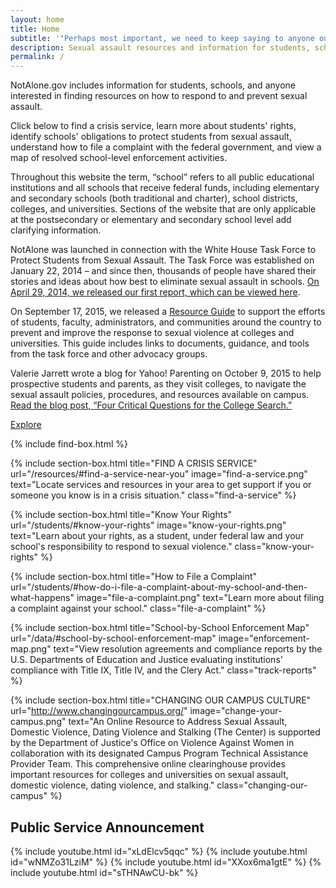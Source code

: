 ```yaml
---
layout: home
title: Home
subtitle: '"Perhaps most important, we need to keep saying to anyone out there who has ever been assaulted:  you are not alone. <br>We have your back. I’ve got your back."<em class="citation">President Barack Obama, January 22, 2014</em>'
description: Sexual assault resources and information for students, schools, and advocates.
permalink: /
---
```


NotAlone.gov includes information for students, schools, and anyone interested in finding resources on how to respond to and prevent sexual assault.

Click below to find a crisis service, learn more about students' rights, identify schools' obligations to protect students from sexual assault, understand how to file a complaint with the federal government, and view a map of resolved school-level enforcement activities.

Throughout this website the term, “school” refers to all public educational
institutions and all schools that receive federal funds, including
elementary and secondary schools (both traditional and charter), school
districts, colleges, and universities. Sections of the website that are
only applicable at the postsecondary or elementary and secondary school
level add clarifying information.

NotAlone was launched in connection with the White House Task Force to
Protect Students from Sexual Assault. The Task Force was established on
January 22, 2014 – and since then, thousands of people have shared their
stories and ideas about how best to eliminate sexual assault in schools. [On
April 29, 2014, we released our first report, which can be viewed here](https://www.notalone.gov/assets/report.pdf).

On September 17, 2015, we released a [Resource Guide](https://www.notalone.gov/assets/task-force-resource-guide-sep-15.pdf) to support the efforts of students, faculty, administrators, and communities around the country to prevent and improve the response to sexual violence at colleges and universities. This guide includes links to documents, guidance, and tools from the task force and other advocacy groups.

Valerie Jarrett wrote a blog for Yahoo! Parenting on October 9, 2015 to help prospective students and parents, as they visit colleges, to navigate the sexual assault policies, procedures, and resources available on campus. [Read the blog post, “Four Critical Questions for the College Search.”](https://www.notalone.gov/assets/4-questions-you-should-ask.pdf)

<a class="btn action" href="#find-box">Explore</a>


{% include find-box.html %}

{% include section-box.html title="FIND A CRISIS SERVICE" url="/resources/#find-a-service-near-you" image="find-a-service.png" text="Locate services and resources in your area to get support if you or someone you know is in a crisis situation." class="find-a-service" %}

{% include section-box.html title="Know Your Rights" url="/students/#know-your-rights" image="know-your-rights.png" text="Learn about your rights, as a student, under federal law and your school's responsibility to respond to sexual violence." class="know-your-rights" %}

{% include section-box.html title="How to File a Complaint" url="/students/#how-do-i-file-a-complaint-about-my-school-and-then-what-happens" image="file-a-complaint.png" text="Learn more about filing a complaint against your school." class="file-a-complaint" %}

{% include section-box.html title="School-by-School Enforcement Map" url="/data/#school-by-school-enforcement-map" image="enforcement-map.png" text="View resolution agreements and compliance reports by the U.S. Departments of Education and Justice evaluating institutions' compliance with Title IX, Title IV, and the Clery Act." class="track-reports" %}

{% include section-box.html title="CHANGING OUR CAMPUS CULTURE" url="http://www.changingourcampus.org/" image="change-your-campus.png" text="An Online Resource to Address Sexual Assault, Domestic Violence, Dating Violence and Stalking (The Center) is supported by the Department of Justice's Office on Violence Against Women in collaboration with its designated Campus Program Technical Assistance Provider Team. This comprehensive online clearinghouse provides important resources for colleges and universities on sexual assault, domestic violence, dating violence, and stalking." class="changing-our-campus" %}


## Public Service Announcement

{% include youtube.html id="xLdElcv5qqc" %}
{% include youtube.html id="wNMZo31LziM" %}
{% include youtube.html id="XXox6ma1gtE" %}
{% include youtube.html id="sTHNAwCU-bk" %}
